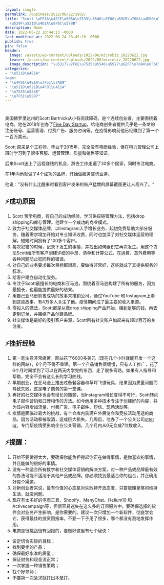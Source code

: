 ```yaml
---
layout: single
permalink: /business/2022/06/22/1902/
title: "Scott \uFF1A\u4ECE\u505A\u7535\u5546\u5F00\u59CB\u7684\u4E00\u7CFB\u5217\u6210\
  \u529F\u521B\u4E1A\u8F6C\u578B"
description: None
date: 2022-06-22 20:44:13 -0000
last_modified_at: 2022-08-24 23:49:16 -0000
publish: true
pin: false
header:
  image: /assets/wp-content/uploads/2022/06/microbiz_20220622.jpg
  teaser: /assets/wp-content/uploads/2022/06/microbiz_20220622.jpg
  image_description: "\u5317\u7F8E\u7535\u5546\u5927\u62FF\u7684\u8F6C\u578B\u6280\u5DE7"
categories:
- "\u521B\u4E1A"
tags:
- "\u4F01\u4E1A\u7F51\u7AD9"
- "\u521D\u521B\u4F01\u4E1A"
- "\u7535\u5546"
- "\u7F51\u5E97"
---
```

#

美国佛罗里达州的Scott Bartnick从小有阅读障碍，是个连续创业者，主要围绕着电商，他在2018年创办了[Five Day Startup](https://thefivedaystartup.com)，给电商创业者提供几乎是一条龙的注册账号、运营管理、付费广告、服务咨询等。在疫情影响前他已经赚到了第一个一百万美元。

Scott 原来是个工程师，毕业于2015年，完全没有电商经验，但在电力管理公司上班时学习到了很多客服、运营管理、质量和销售等知识。

后来Scott迷上了远程赚钱的机会，辞去工作走遍了30多个国家，同时专注电商。

在1年内他就做了4个成功的品牌，开始做服务咨询业务。

他说：”没有什么比醒来时看到客户发来的账户猛增的屏幕截图更让人高兴了。“

## ⚡**成功原因**

  1. Scott 苦学电商，有自己的成功经验，学习供应链管理方法，包括drop shipping和库存管理。他建立一个成功的商业模式。
  2. 致力于社交媒体品牌，以Instagram入手增长业务，起初免费帮助大部分服务，随着需求增加开始对专业知识收费，同时也加深了对社交媒体运营的理解。短短时间拥有了100多个客户。
  3. 每次犯错的时候，记录下发生的事情，并找出如何组织它再次发生。用这个方法Scott给所有客户创建详细的手册、清单和计算公式，在运费、意外费用等各种问题防止犯同样的错误。
  4. 对自己的业务要求每次目标都很高，要做得非常好，这些就成了其提供服务的标准。
  5. 给客户建立自动化服务。
  6. 专注于Scott最擅长的电商和亚马逊，围绕着亚马逊构建了所有的服务，因为最擅长，也最能提供最好的结果。
  7. 用自己亚马逊销售成功的故事来推销公司，通过YouTube 和 Instagram上看到这些故事，有4万多人关注了他。疫情期间成了最主要的收入来源。
  8. 零投入的做法，Scott都是从做drop shipping产品开始，赚到足够的钱，再去定制订单，并围绕产品创建品牌。
  9. 社交媒体是最好的吸引客户来源，Scott所有社交账户加起来有超过百万的关注者。

## ⚡挫折经验

  1. 第一笔生意非常痛苦，网站花了6000多美元（现在几个小时就能开发一个这样的网站），6个月不得不重建。第一个产品销售很缓慢，只有人工推广，花了6个月时间学到了可以在两天内学完的东西，走了很多弯路。如果有人指导和帮助，完全不会有这么长的学习曲线。
  2. 早期创业，在亚马逊上推出过备餐容器和草坪飞镖玩具，结果因为质量问题而导致失败。这是电子商务的第一堂课。
  3. 再好的社交媒体也会有增长的瓶颈，当Instagram增长变得不可行，Scott转向电子邮件营销和口碑相传的方法。如今他用多种技术专注于创建好的内容，并为该内容增加流量，付费广告、电子邮件、短信、现场活动等。
  4. 疫情是面临过最大的挑战，有个仓库内装满户外展览会和竞技活动用途的商品，因为活动都被取消，造成巨大损失。几周后，他办了一个公关公司[otter pr](https://otterpr.com)，专门帮疫情受影响企业公关营销，几个月内从0元变成7位数收入。

## ⚡提醒：

  1. 开始不要做得太大，要确保你能负担得起你正在做得事情，是你喜欢的事情，并且能做的很好的事情。
  2. 没有一种适合所有数字和社交媒体营销的解决方案，对一种产品或品牌最有效的办法可能不适用于其他产品或品牌。你必须找到最适合你的组合，并正确用好每个渠道。
  3. 对新创业者来说，最有价值的心态是对失败持开放态度，只要能赚足够的维持生活，就没问题。
  4. 现在有太多好的电商工具，Shopify、ManyChat、Helium10 和 Activecampaign等，但很容易迷失在这么多的订阅服务中。要确保选择的软件会对业务产生影响，是你需要的。建议一次只增加一个新软件，彻底学会它，获得最佳的投资回报率。不要一下子用了很多，哪个都没有测地发挥作用。
  5. 电商是很挑战很有回报的，要做好这里有七个秘诀：

* 设定切合实际的目标；
* 找到要卖的产品；
* 确保最好水准的质量；
* 保证财务和现金流正常；
* 一次掌握一种销售策略；
* 找个好导师；
* 不要第一次急求就打出本垒打。
